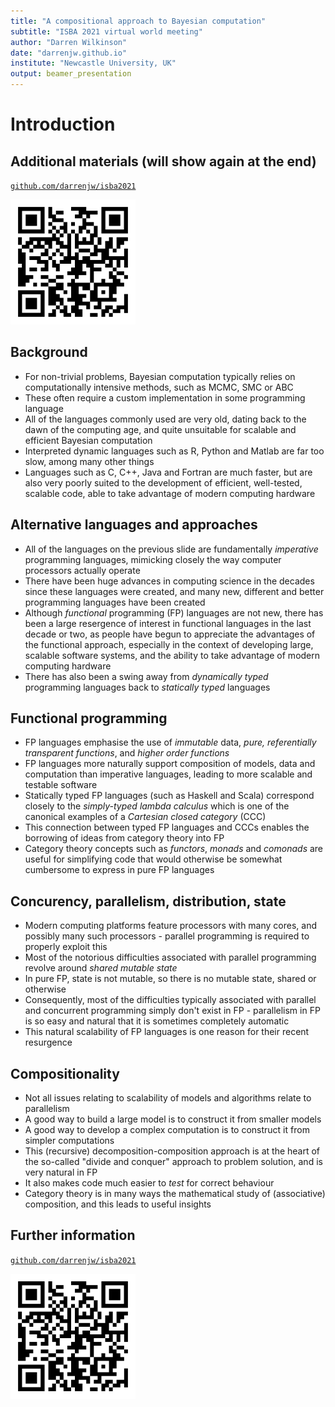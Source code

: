 ```yaml
---
title: "A compositional approach to Bayesian computation"
subtitle: "ISBA 2021 virtual world meeting"
author: "Darren Wilkinson"
date: "darrenjw.github.io"
institute: "Newcastle University, UK"
output: beamer_presentation
---
```


# Introduction


## Additional materials (will show again at the end)

[`github.com/darrenjw/isba2021`](https://github.com/darrenjw/isba2021)

![QR code](qr-code-s.png)


## Background

* For non-trivial problems, Bayesian computation typically relies on computationally intensive methods, such as MCMC, SMC or ABC
* These often require a custom implementation in some programming language
* All of the languages commonly used are very old, dating back to the dawn of the computing age, and quite unsuitable for scalable and efficient Bayesian computation
* Interpreted dynamic languages such as R, Python and Matlab are far too slow, among many other things
* Languages such as C, C++, Java and Fortran are much faster, but are also very poorly suited to the development of efficient, well-tested, scalable code, able to take advantage of modern computing hardware

## Alternative languages and approaches

* All of the languages on the previous slide are fundamentally *imperative* programming languages, mimicking closely the way computer processors actually operate
* There have been huge advances in computing science in the decades since these languages were created, and many new, different and better programming languages have been created
* Although *functional* programming (FP) languages are not new, there has been a large resergence of interest in functional languages in the last decade or two, as people have begun to appreciate the advantages of the functional approach, especially in the context of developing large, scalable software systems, and the ability to take advantage of modern computing hardware
* There has also been a swing away from *dynamically typed* programming languages back to *statically typed* languages

## Functional programming

* FP languages emphasise the use of *immutable* data, *pure, referentially transparent functions*, and *higher order functions*
* FP languages more naturally support composition of models, data and computation than imperative languages, leading to more scalable and testable software
* Statically typed FP languages (such as Haskell and Scala) correspond closely to the *simply-typed lambda calculus* which is one of the canonical examples of a *Cartesian closed category* (CCC)
* This connection between typed FP languages and CCCs enables the borrowing of ideas from category theory into FP
* Category theory concepts such as *functors*, *monads* and *comonads* are useful for simplifying code that would otherwise be somewhat cumbersome to express in pure FP languages

## Concurency, parallelism, distribution, state

* Modern computing platforms feature processors with many cores, and possibly many such processors - parallel programming is required to properly exploit this
* Most of the notorious difficulties associated with parallel programming revolve around *shared mutable state*
* In pure FP, state is not mutable, so there is no mutable state, shared or otherwise
* Consequently, most of the difficulties typically associated with parallel and concurrent programming simply don't exist in FP - parallelism in FP is so easy and natural that it is sometimes completely automatic
* This natural scalability of FP languages is one reason for their recent resurgence

## Compositionality

* Not all issues relating to scalability of models and algorithms relate to parallelism
* A good way to build a large model is to construct it from smaller models
* A good way to develop a complex computation is to construct it from simpler computations
* This (recursive) decomposition-composition approach is at the heart of the so-called "divide and conquer" approach to problem solution, and is very natural in FP
* It also makes code much easier to *test* for correct behaviour
* Category theory is in many ways the mathematical study of (associative) composition, and this leads to useful insights


## Further information

[`github.com/darrenjw/isba2021`](https://github.com/darrenjw/isba2021)

![QR code](qr-code-s.png)
